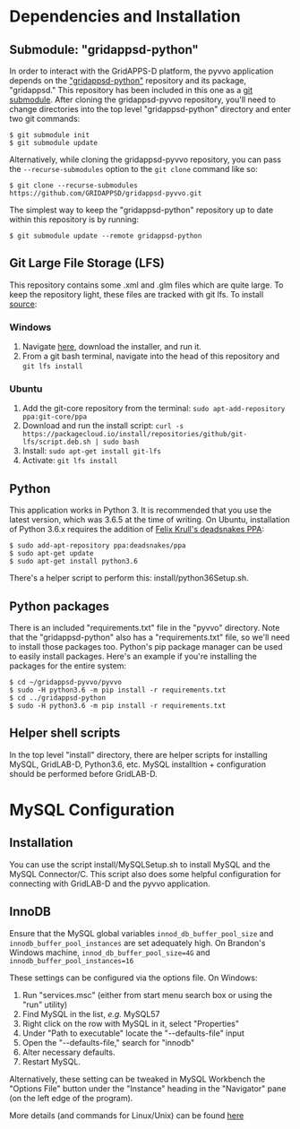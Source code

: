 # Dependencies and Installation
## Submodule: "gridappsd-python"
In order to interact with the GridAPPS-D platform, the pyvvo application depends on the ["gridappsd-python"](https://github.com/GRIDAPPSD/gridappsd-python) repository and its package, "gridappsd." This repository has been included in this one as a [git submodule](https://git-scm.com/docs/git-submodule). After cloning the gridappsd-pyvvo repository, you'll need to change directories into the top level "gridappsd-python" directory and enter two git commands:
```Shell Session
$ git submodule init
$ git submodule update
```

Alternatively, while cloning the gridappsd-pyvvo repository, you can pass the `--recurse-submodules` option to the `git clone` command like so:
```Shell Session
$ git clone --recurse-submodules https://github.com/GRIDAPPSD/gridappsd-pyvvo.git
```

The simplest way to keep the "gridappsd-python" repository up to date within this repository is by running:
```Shell Session
$ git submodule update --remote gridappsd-python
```

## Git Large File Storage (LFS)
This repository contains some .xml and .glm files which are quite large. To keep the repository light, these files are tracked with git lfs. 
To install [source](https://github.com/git-lfs/git-lfs/wiki/Installation):

### Windows
1. Navigate [here](https://git-lfs.github.com), download the installer, and run it.
2. From a git bash terminal, navigate into the head of this repository and `git lfs install`

### Ubuntu
1. Add the git-core repository from the terminal: `sudo apt-add-repository ppa:git-core/ppa`
2. Download and run the install script: `curl -s https://packagecloud.io/install/repositories/github/git-lfs/script.deb.sh | sudo bash`
3. Install: `sudo apt-get install git-lfs`
4. Activate: `git lfs install`

## Python
This application works in Python 3. It is recommended that you use the latest version, which was 3.6.5 at the time of writing. On Ubuntu, installation of Python 3.6.x requires the addition of [Felix Krull's deadsnakes PPA](https://launchpad.net/~deadsnakes/+archive/ubuntu/ppa):
```Shell Session
$ sudo add-apt-repository ppa:deadsnakes/ppa
$ sudo apt-get update
$ sudo apt-get install python3.6
```

There's a helper script to perform this: install/python36Setup.sh.

## Python packages
There is an included "requirements.txt" file in the "pyvvo" directory. Note that the "gridappsd-python" also has a "requirements.txt" file, so we'll need to install those packages too. Python's pip package manager can be used to easily install packages. Here's an example if you're installing the packages for the entire system:
```Shell Session
$ cd ~/gridappsd-pyvvo/pyvvo
$ sudo -H python3.6 -m pip install -r requirements.txt
$ cd ../gridappsd-python
$ sudo -H python3.6 -m pip install -r requirements.txt
```

## Helper shell scripts
In the top level "install" directory, there are helper scripts for installing MySQL, GridLAB-D, Python3.6, etc.
MySQL installtion + configuration should be performed before GridLAB-D.

# MySQL Configuration
## Installation
You can use the script install/MySQLSetup.sh to install MySQL and the MySQL Connector/C. This script also does
some helpful configuration for connecting with GridLAB-D and the pyvvo application.

## InnoDB
Ensure that the MySQL global variables `innod_db_buffer_pool_size` and `innodb_buffer_pool_instances` are set adequately high.
On Brandon's Windows machine, `innod_db_buffer_pool_size=4G` and `innodb_buffer_pool_instances=16`

These settings can be configured via the options file. On Windows:
1. Run "services.msc" (either from start menu search box or using the "run" utility)
2. Find MySQL in the list, _e.g._ MySQL57
3. Right click on the row with MySQL in it, select "Properties"
4. Under "Path to executable" locate the "--defaults-file" input
5. Open the "--defaults-file," search for "innodb"
6. Alter necessary defaults.
7. Restart MySQL.

Alternatively, these setting can be tweaked in MySQL Workbench the "Options File" button under the "Instance" heading in the "Navigator" pane (on the left edge of the program).

More details (and commands for Linux/Unix) can be found [here](https://dev.mysql.com/doc/refman/5.7/en/innodb-buffer-pool-resize.html)

